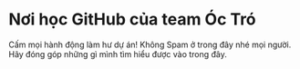 # Nơi học GitHub của team Óc Tró
Cấm mọi hành động làm hư dự án! Không Spam ở trong đây nhé mọi người.
Hãy đóng góp những gì mình tìm hiểu được vào trong đây.

